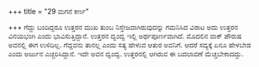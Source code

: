 +++
title = "29 ಮಗನೆ ಕರ್ಣ"

+++
ಗೆದ್ದು ಬಂದಿದ್ದರೂ ಉತ್ತರನ ಮುಖ ತುಂಬ ನಿಸ್ತೇಜವಾಗಿರುವುದನ್ನು ಗಮನಿಸಿದ ವಿರಾಟ ಅದು ಉತ್ತರನ ವಿನಯಭಂಗಿ ಎಂದು ಭಾವಿಸುತ್ತಿದ್ದಾನೆ. ಉತ್ತರನ ದ್ವಂದ್ವ ಇಲ್ಲಿ ಅರ್ಥಪೂರ್ಣವಾಗಿದೆ. ಮೊದಲಿನ ವಾಕ್ ಪೌರುಷ ಅವನಲ್ಲಿ ಈಗ ಉಳಿದಿಲ್ಲ. ಗೆದ್ದವನು ತಾನಲ್ಲ ಎಂದು ಸತ್ಯ ಹೇಳುವ ಆತುರ ಅವನಿಗೆ. ಆದರೆ ಸದ್ಯಕ್ಕೆ ಏನೂ ಹೇಳಬೇಡ ಎಂದು ಅರ್ಜುನ ಎಚ್ಚರಿಸಿದ್ದಾನೆ. ಇದೇ ಅವನ ದ್ವಂದ್ವ. ಉತ್ತರನಲ್ಲಿ ಆಗಿರುವ ಈ ಬದಲಾವಣೆ ಮೆಚ್ಚಬೇಕಾದದ್ದು.